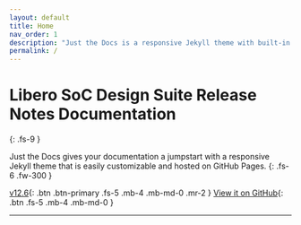 ```yaml
---
layout: default
title: Home
nav_order: 1
description: "Just the Docs is a responsive Jekyll theme with built-in search that is easily customizable and hosted on GitHub Pages."
permalink: /
---
```


# Libero SoC Design Suite Release Notes Documentation
{: .fs-9 }

Just the Docs gives your documentation a jumpstart with a responsive Jekyll theme that is easily customizable and hosted on GitHub Pages.
{: .fs-6 .fw-300 }

[v12.6](v12.6/index.html){: .btn .btn-primary .fs-5 .mb-4 .mb-md-0 .mr-2 } [View it on GitHub](https://github.com/amantalwar04/new-Repo){: .btn .fs-5 .mb-4 .mb-md-0 }

---
